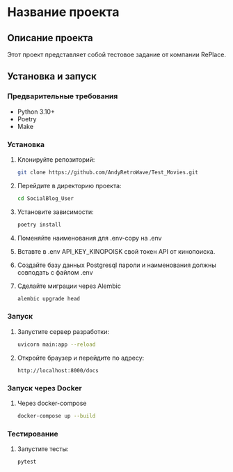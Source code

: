 # Название проекта

## Описание проекта

Этот проект представляет собой тестовое задание от компании RePlace.

## Установка и запуск

### Предварительные требования

- Python 3.10+
- Poetry
- Make

### Установка

1. Клонируйте репозиторий:
   ```sh
   git clone https://github.com/AndyRetroWave/Test_Movies.git
   ```
2. Перейдите в директорию проекта:
   ```sh
   cd SocialBlog_User
   ```
3. Установите зависимости:
   ```sh
   poetry install
   ```
4. Поменяйте наименования для .env-copy на .env

5. Вставте в .env API_KEY_KINOPOISK свой токен API от кинопоиска.

6. Создайте базу данных Postgresql пароли и наименования должны совподать с файлом .env

7. Cделайте миграции через Alembic
   ```sh
   alembic upgrade head
   ```

### Запуск

1. Запустите сервер разработки:
   ```sh
   uvicorn main:app --reload
   ```
2. Откройте браузер и перейдите по адресу:
   ```
   http://localhost:8000/docs
   ```

### Запуск через Docker

1. Через docker-compose
   ```sh
   docker-compose up --build
   ```

### Тестирование

1. Запустите тесты:
   ```sh
   pytest
   ```
